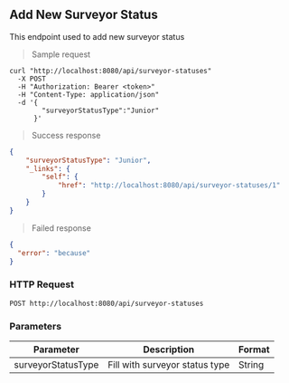 ## Add New Surveyor Status

This endpoint used to add new surveyor status

> Sample request

```shell
curl "http://localhost:8080/api/surveyor-statuses"
  -X POST
  -H "Authorization: Bearer <token>"
  -H "Content-Type: application/json"
  -d '{
        "surveyorStatusType":"Junior"
      }'
```

> Success response

```json
{
    "surveyorStatusType": "Junior",
    "_links": {
        "self": {
            "href": "http://localhost:8080/api/surveyor-statuses/1"
        }
    }
}
```

> Failed response

```json
{
  "error": "because"
}
```

### HTTP Request

`POST http://localhost:8080/api/surveyor-statuses`

### Parameters

Parameter | Description | Format 
--------- | ----------- | ------ 
surveyorStatusType | Fill with surveyor status type | String 